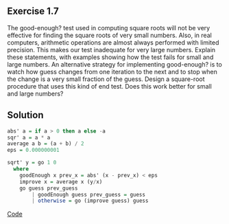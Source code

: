 ## Exercise 1.7

The good-enough? test used in computing square roots will not be very effective for finding the square roots of very small numbers. Also, in real computers, 
arithmetic operations are almost always performed with limited precision. This makes our test inadequate for very large numbers. Explain these statements, with examples showing how the test fails for small and large numbers. An alternative strategy for implementing good-enough? is to watch how guess changes from one iteration to the next and to stop when the change is a very small fraction of the guess. Design a square-root procedure that uses this kind of end test. Does this work better for small and large numbers?

## Solution

```haskell
abs' a = if a > 0 then a else -a
sqr' a = a * a
average a b = (a + b) / 2
eps = 0.000000001

sqrt' y = go 1 0
  where
    goodEnough x prev_x = abs' (x - prev_x) < eps
    improve x = average x (y/x)
    go guess prev_guess
        | goodEnough guess prev_guess = guess
        | otherwise = go (improve guess) guess
```

[Code](../../src/ch-01/1-7.hs)
